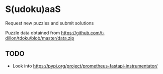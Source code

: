 # S(udoku)aaS

Request new puzzles and submit solutions

Puzzle data obtained from https://github.com/t-dillon/tdoku/blob/master/data.zip


## TODO

- Look into https://pypi.org/project/prometheus-fastapi-instrumentator/

